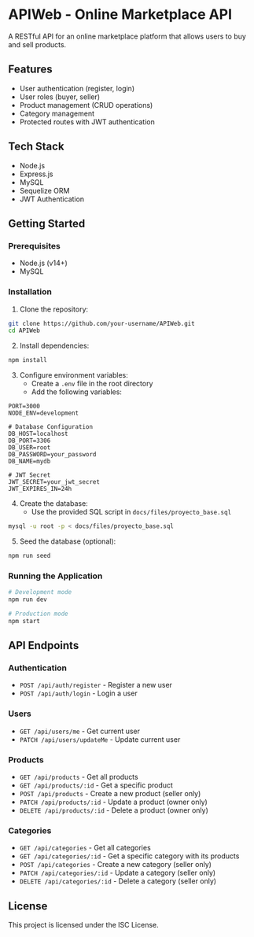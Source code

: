 # APIWeb - Online Marketplace API

A RESTful API for an online marketplace platform that allows users to buy and sell products.

## Features

- User authentication (register, login)
- User roles (buyer, seller)
- Product management (CRUD operations)
- Category management
- Protected routes with JWT authentication

## Tech Stack

- Node.js
- Express.js
- MySQL
- Sequelize ORM
- JWT Authentication

## Getting Started

### Prerequisites

- Node.js (v14+)
- MySQL

### Installation

1. Clone the repository:

```bash
git clone https://github.com/your-username/APIWeb.git
cd APIWeb
```

2. Install dependencies:

```bash
npm install
```

3. Configure environment variables:
   - Create a `.env` file in the root directory
   - Add the following variables:

```
PORT=3000
NODE_ENV=development

# Database Configuration
DB_HOST=localhost
DB_PORT=3306
DB_USER=root
DB_PASSWORD=your_password
DB_NAME=mydb

# JWT Secret
JWT_SECRET=your_jwt_secret
JWT_EXPIRES_IN=24h
```

4. Create the database:
   - Use the provided SQL script in `docs/files/proyecto_base.sql`

```bash
mysql -u root -p < docs/files/proyecto_base.sql
```

5. Seed the database (optional):

```bash
npm run seed
```

### Running the Application

```bash
# Development mode
npm run dev

# Production mode
npm start
```

## API Endpoints

### Authentication

- `POST /api/auth/register` - Register a new user
- `POST /api/auth/login` - Login a user

### Users

- `GET /api/users/me` - Get current user
- `PATCH /api/users/updateMe` - Update current user

### Products

- `GET /api/products` - Get all products
- `GET /api/products/:id` - Get a specific product
- `POST /api/products` - Create a new product (seller only)
- `PATCH /api/products/:id` - Update a product (owner only)
- `DELETE /api/products/:id` - Delete a product (owner only)

### Categories

- `GET /api/categories` - Get all categories
- `GET /api/categories/:id` - Get a specific category with its products
- `POST /api/categories` - Create a new category (seller only)
- `PATCH /api/categories/:id` - Update a category (seller only)
- `DELETE /api/categories/:id` - Delete a category (seller only)

## License

This project is licensed under the ISC License.